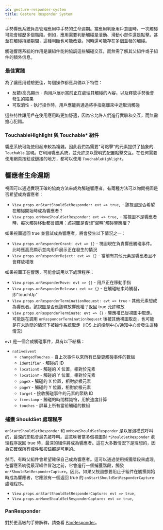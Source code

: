```yaml
---
id: gesture-responder-system
title: Gesture Responder System
---
```


手勢響應系統負責管理應用中手勢的生命週期。當應用判斷用戶意圖時，一次觸碰可能會經歷多個階段。例如，應用需要判斷觸碰是滾動、滑動小部件還是點擊。甚至在觸碰持續期間，這種判斷也可能改變。同時還可能存在多個並發的觸碰。

觸碰響應系統的作用是讓組件能夠協調這些觸碰交互，而無需了解其父組件或子組件的額外信息。

### 最佳實踐

為了讓應用體驗更佳，每個操作都應具備以下特性：

- 反饋/高亮顯示 - 向用戶展示當前正在處理其觸碰的內容，以及釋放手勢後會發生的結果
- 可取消性 - 執行操作時，用戶應能夠通過將手指拖離來中途取消觸碰

這些特性讓用戶在使用應用時更加舒適，因為它允許人們進行實驗和交互，而無需擔心犯錯。

### TouchableHighlight 與 Touchable* 組件

響應系統可能使用起來較為複雜。因此我們為需要"可點擊"的元素提供了抽象的 `Touchable` 實現。它利用響應系統，並允許您以聲明式配置點擊交互。在任何需要使用網頁按鈕或鏈接的地方，都可以使用 `TouchableHighlight`。

## 響應者生命週期

視圖可以通過實現正確的協商方法來成為觸碰響應者。有兩種方法可以詢問視圖是否希望成為響應者：

- `View.props.onStartShouldSetResponder: evt => true,` - 該視圖是否希望在觸碰開始時成為響應者？
- `View.props.onMoveShouldSetResponder: evt => true,` - 當視圖不是響應者時，每次觸碰移動都會調用：該視圖是否想"聲明"觸碰響應權？

如果視圖返回 true 並嘗試成為響應者，將會發生以下情況之一：

- `View.props.onResponderGrant: evt => {}` - 視圖現在負責響應觸碰事件。此時應高亮顯示並向用戶展示正在發生的情況
- `View.props.onResponderReject: evt => {}` - 當前有其他元素是響應者且不會釋放權限

如果視圖正在響應，可能會調用以下處理程序：

- `View.props.onResponderMove: evt => {}` - 用戶正在移動手指
- `View.props.onResponderRelease: evt => {}` - 在觸碰結束時觸發，即"touchUp"
- `View.props.onResponderTerminationRequest: evt => true` - 其他元素想成為響應者。該視圖是否應該釋放響應權？返回 true 允許釋放
- `View.props.onResponderTerminate: evt => {}` - 響應權已從視圖中取走。可能是在調用 `onResponderTerminationRequest` 後被其他視圖取走，也可能是在未詢問的情況下被操作系統取走（iOS 上的控制中心/通知中心會發生這種情況）

`evt` 是一個合成觸碰事件，具有以下結構：

- `nativeEvent`
  - `changedTouches` - 自上次事件以來所有已變更觸碰事件的數組
  - `identifier` - 觸碰的 ID
  - `locationX` - 觸碰的 X 位置，相對於元素
  - `locationY` - 觸碰的 Y 位置，相對於元素
  - `pageX` - 觸碰的 X 位置，相對於根元素
  - `pageY` - 觸碰的 Y 位置，相對於根元素
  - `target` - 接收觸碰事件的元素的節點 ID
  - `timestamp` - 觸碰的時間標識符，用於速度計算
  - `touches` - 屏幕上所有當前觸碰的數組

### 捕獲 ShouldSet 處理程序

`onStartShouldSetResponder` 和 `onMoveShouldSetResponder` 是以冒泡模式呼叫的，最深的節點會最先被呼叫。這意味著當多個視圖對 `*ShouldSetResponder` 處理程序返回 true 時，最深的組件將成為響應者。這在大多數情況下是理想的，因為它確保所有控件和按鈕都是可用的。

然而，有時父組件會希望確保自己成為響應者。這可以通過使用捕獲階段來處理。在響應系統從最深組件冒泡之前，它會進行一個捕獲階段，觸發 `on*ShouldSetResponderCapture`。因此，如果父視圖想要阻止子組件在觸摸開始時成為響應者，它應該有一個返回 true 的 `onStartShouldSetResponderCapture` 處理程序。

- `View.props.onStartShouldSetResponderCapture: evt => true,`
- `View.props.onMoveShouldSetResponderCapture: evt => true,`

### PanResponder

對於更高級的手勢解釋，請查看 [PanResponder](panresponder.md)。